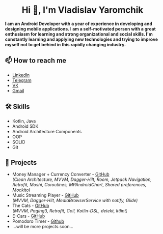 <h1 align="center">
  Hi 👋, I'm Vladislav Yaromchik
</h1>

<b>
  I am an Android Developer with a year of experience in developing and designing mobile applications. I am a self-motivated person with a great enthusiasm for learning and strong organizational and social skills. I'm constantly learning and applying new technologies and trying to improve myself not to get behind in this rapidly changing industry.
</b>

## 📫 How to reach me 

  - [LinkedIn](https://www.linkedin.com/in/yaromchikv/)
  - [Telegram](https://t.me/yaromchikV)
  - [VK](https://vk.com/yaromchik.vlad)
  - [Gmail](mailto:vladislav.yaromchik@gmail.com)

## 🛠 Skills

  - Kotlin, Java
  - Android SDK
  - Android Architecture Components
  - OOP
  - SOLID
  - Git

## 💼 Projects

  - Money Manager + Currency Converter - [GitHub](https://github.com/yaromchikV/Money-Manager)  
  <i>(Clean Architecture, MVVM, Dagger-Hilt, Room, Jetpack Navigation, Retrofit, Moshi, Coroutines, MPAndroidChart, Shared preferences, Mockito)</i>
  - Music Streaming Player - [GitHub](https://github.com/yaromchikV/Music-Player)  
  <i>(MVVM, Dagger-Hilt, MediaBrowserService with notify, Glide)</i>
  - The Cats - [GitHub](https://github.com/yaromchikV/The-Cats)  
  <i>(MVVM, Paging3, Retrofit, Coil, Kotlin-DSL, detekt, ktlint)</i>
  - E-Cars - [GitHub](https://github.com/yaromchikV/E-Cars)  
  - Pomodoro Timer - [Github](https://github.com/yaromchikV/Pomodoro-Timer)
  - ...will be more projects soon...
  
